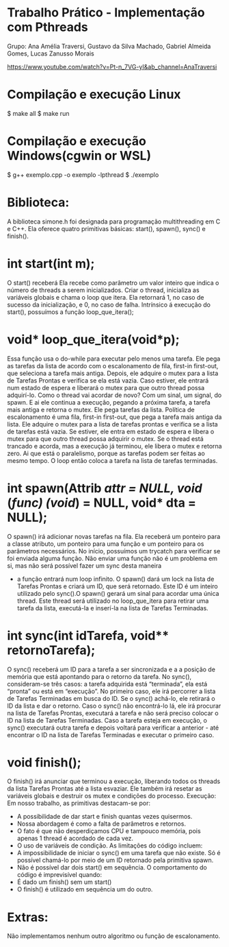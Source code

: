 # Trabalho Prático - Implementação com Pthreads
Grupo: Ana Amélia Traversi, Gustavo da Silva Machado, Gabriel Almeida Gomes, Lucas
Zanusso Morais

https://www.youtube.com/watch?v=Pt-n_7VG-yI&ab_channel=AnaTraversi

# Compilação e execução Linux
$ make all
$ make run

# Compilação e execução Windows(cgwin or WSL)
$ g++ exemplo.cpp -o exemplo -lpthread
$ ./exemplo

# Biblioteca:
A biblioteca simone.h foi designada para programação multithreading em C e C++.
Ela oferece quatro primitivas básicas: start(), spawn(), sync() e finish().

# int start(int m);
O start() receberá
Ela recebe como parâmetro um valor inteiro que indica o número de threads a serem
inicializados.
Criar o thread, inicializa as variáveis globais e chama o loop que itera.
Ela retornará 1, no caso de sucesso da inicialização, e 0, no caso de falha.
Intrínsico á execução do start(), possuímos a função loop_que_itera();

# void* loop_que_itera(void*p);
Essa função usa o do-while para executar pelo menos uma tarefa.
Ele pega as tarefas da lista de acordo com o escalonamento de fila, first-in first-out, que
seleciona a tarefa mais antiga. Depois, ele adquire o mutex para a lista de Tarefas Prontas e
verifica se ela está vazia. Caso estiver, ele entrará num estado de espera e liberará o mutex
para que outro thread possa adquirí-lo.
Como o thread vai acordar de novo? Com um sinal, um signal, do spawn. E ai ele continua
a execução, pegando a próxima tarefa, a tarefa mais antiga e retorna o mutex.
Ele pega tarefas da lista.
Política de escalonamento é uma fila, first-in first-out, que pega a tarefa mais antiga da lista.
Ele adquire o mutex para a lista de tarefas prontas e verifica se a lista de tarefas está vazia.
Se estiver, ele entra em estado de espera e libera o mutex para que outro thread possa
adquirir o mutex.
Se o thread está trancado e acorda, mas a execução já terminou, ele libera o mutex e
retorna zero. Ai que está o paralelismo, porque as tarefas podem ser feitas ao mesmo
tempo.
O loop então coloca a tarefa na lista de tarefas terminadas.

# int spawn(Attrib *attr = NULL, void* (*func) (void*) = NULL, void* dta = NULL);
O spawn() irá adicionar novas tarefas na fila.
Ela receberá um ponteiro para a classe atributo, um ponteiro para uma função e um
ponteiro para os parâmetros necessários.
No início, possuímos um trycatch para verificar se foi enviada alguma função. Não enviar
uma função não é um problema em si, mas não será possível fazer um sync desta maneira
- a função entrará num loop infinito.
O spawn() dará um lock na lista de Tarefas Prontas e criará um ID, que será retornado. Este
ID é um inteiro utilizado pelo sync().O spawn() gerará um sinal para acordar uma única thread. Este thread será utilizado no
loop_que_itera para retirar uma tarefa da lista, executá-la e inserí-la na lista de Tarefas
Terminadas.

# int sync(int idTarefa, void** retornoTarefa);
O sync() receberá um ID para a tarefa a ser sincronizada e a a posição de memória que
está apontando para o retorno da tarefa.
No sync(), consideram-se três casos: a tarefa adquirida está “terminada”, ela está “pronta”
ou está em “execução”.
No primeiro caso, ele irá percorrer a lista de Tarefas Terminadas em busca do ID. Se o
sync() achá-lo, ele retirará o ID da lista e dar o retorno.
Caso o sync() não encontrá-lo lá, ele irá procurar na lista de Tarefas Prontas, executará a
tarefa e não será preciso colocar o ID na lista de Tarefas Terminadas.
Caso a tarefa esteja em execução, o sync() executará outra tarefa e depois voltará para
verificar a anterior - até encontrar o ID na lista de Tarefas Terminadas e executar o primeiro
caso.

# void finish();
O finish() irá anunciar que terminou a execução, liberando todos os threads da lista Tarefas
Prontas até a lista esvaziar. Ele também irá resetar as variáveis globais e destruir os mutex
e condições do processo.
Execução:
Em nosso trabalho, as primitivas destacam-se por:
- A possibilidade de dar start e finish quantas vezes quisermos.
- Nossa abordagem é como a falta de parâmetros e retornos.
- O fato é que não desperdiçamos CPU e tampouco memória, pois apenas 1 thread é
acordado de cada vez.
- O uso de variáveis de condição.
As limitações do código incluem:
- A impossibilidade de iniciar o sync() em uma tarefa que não existe. Só é possível
chamá-lo por meio de um ID retornado pela primitiva spawn.
- Não é possível dar dois start() em sequência.
O comportamento do código é imprevisível quando:
- É dado um finish() sem um start()
- O finish() é utilizado em sequência um do outro.

# Extras:
Não implementamos nenhum outro algoritmo ou função de escalonamento.
